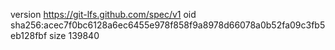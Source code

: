 version https://git-lfs.github.com/spec/v1
oid sha256:acec7f0bc6128a6ec6455e978f858f9a8978d66078a0b52fa09c3fb5eb128fbf
size 139840
